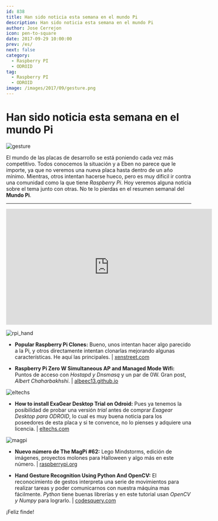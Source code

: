 ```yaml
---
id: 838
title: Han sido noticia esta semana en el mundo Pi
description: Han sido noticia esta semana en el mundo Pi
author: Jose Cerrejon
icon: pen-to-square
date: 2017-09-29 10:00:00
prev: /es/
next: false
category:
  - Raspberry PI
  - ODROID
tag:
  - Raspberry PI
  - ODROID
image: /images/2017/09/gesture.png
---
```


# Han sido noticia esta semana en el mundo Pi

![gesture](/images/2017/09/gesture.png)

El mundo de las placas de desarrollo se está poniendo cada vez más competitivo. Todos conocemos la situación y a Eben no parece que le importe, ya que no veremos una nueva placa hasta dentro de un año mínimo. Mientras, otros intentan hacerse hueco, pero es muy difícil ir contra una comunidad como la que tiene *Raspberry Pi*. Hoy veremos alguna noticia sobre el tema junto con otras. No te lo pierdas en el resumen semanal del **Mundo Pi**.

- - -
<iframe width="560" height="315" src="https://www.youtube.com/embed/yjll_4JY98g?rel=0" frameborder="0" allowfullscreen></iframe>

![rpi_hand](/images/2017/09/rpi_hand.png)

* **Popular Raspberry Pi Clones:** Bueno, unos intentan hacer algo parecido a la Pi, y otros directamente intentan clonarlas mejorando algunas características. He aquí las principales. | [xenstreet.com](http://xenstreet.com/2017/09/26/popular-raspberry-pi-clones/)

* **Raspberry Pi Zero W Simultaneous AP and Managed Mode Wifi:** Puntos de acceso con *Hostapd y Dnsmasq* y un par de 0W. Gran post, *Albert Chaharbakhshi*. | [albeec13.github.io](https://albeec13.github.io/2017/09/26/raspberry-pi-zero-w-simultaneous-ap-and-managed-mode-wifi/)

![eltechs](/images/2017/09/eltechs.png)

* **How to install ExaGear Desktop Trial on Odroid:** Pues ya tenemos la posibilidad de probar una versión *trial* antes de comprar *Exagear Desktop para ODROID*, lo cual es muy buena noticia para los poseedores de esta placa y si te convence, no lo pienses y adquiere una licencia. | [eltechs.com](https://eltechs.com/exagear-desktop-trial-for-odroid/)

![magpi](/images/2017/09/magpi.png)

* **Nuevo número de The MagPi #62:** Lego Mindstorms, edición de imágenes, proyectos molones para Halloween y algo más en este número. | [raspberrypi.org](https://www.raspberrypi.org/magpi/issues/62/)

* **Hand Gesture Recognition Using Python And OpenCV:** El reconocimiento de gestos interpreta una serie de movimientos para realizar tareas y poder comunicarnos con nuestra máquina mas fácilmente. *Python* tiene buenas librerías y en este tutorial usan *OpenCV y Numpy* para lograrlo. | [codesquery.com](https://codesquery.com/gesture-recognition-using-python-opencv/)







¡Feliz finde!